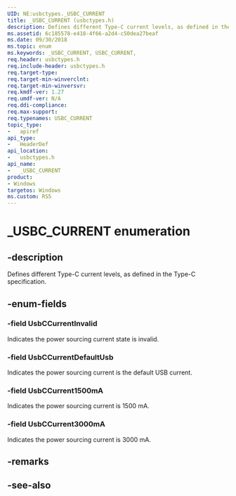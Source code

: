 ```yaml
---
UID: NE:usbctypes._USBC_CURRENT
title: _USBC_CURRENT (usbctypes.h)
description: Defines different Type-C current levels, as defined in the Type-C specification.
ms.assetid: 6c185578-e418-4f66-a2d4-c50dea27beaf
ms.date: 09/30/2018
ms.topic: enum
ms.keywords: _USBC_CURRENT, USBC_CURRENT, 
req.header: usbctypes.h
req.include-header: usbctypes.h
req.target-type:
req.target-min-winverclnt:
req.target-min-winversvr:
req.kmdf-ver: 1.27
req.umdf-ver: N/A
req.ddi-compliance:
req.max-support:
req.typenames: USBC_CURRENT
topic_type: 
-	apiref
api_type: 
-	HeaderDef
api_location: 
-	usbctypes.h
api_name: 
-	_USBC_CURRENT
product:
- Windows
targetos: Windows
ms.custom: RS5
---
```


# _USBC_CURRENT enumeration

## -description
Defines different Type-C current levels, as defined in the Type-C specification.


## -enum-fields

### -field UsbCCurrentInvalid 
Indicates the power sourcing current state is invalid.

### -field UsbCCurrentDefaultUsb 
Indicates the power sourcing current is the default USB current.

### -field UsbCCurrent1500mA 
Indicates the power sourcing current is 1500 mA.

### -field UsbCCurrent3000mA 
Indicates the power sourcing current is 3000 mA.

## -remarks

## -see-also
